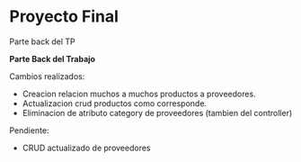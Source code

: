 # Proyecto Final

Parte back del TP

**Parte Back del Trabajo**

Cambios realizados:

* Creacion relacion muchos a muchos productos a proveedores.
* Actualizacion crud productos como corresponde.
* Eliminacion de atributo category de proveedores (tambien del controller)

Pendiente:
* CRUD actualizado de proveedores 